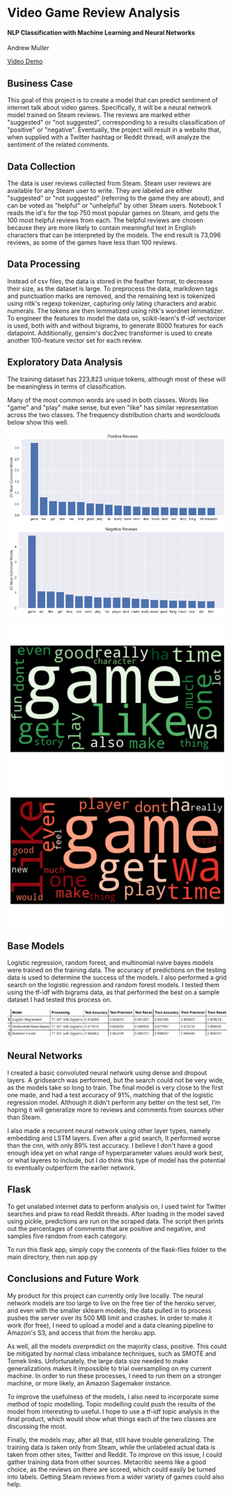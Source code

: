 # Video Game Review Analysis

#### NLP Classification with Machine Learning and Neural Networks

Andrew Muller

[Video Demo](https://www.loom.com/share/658c27924e4c4d71a0896b5e9d60ebae)

## Business Case

This goal of this project is to create a model that can predict sentiment of internet talk about video games. Specifically, it will be a neural network model trained on Steam reviews. The reviews are marked either "suggested" or "not suggested", corresponding to a results classification of "positive" or "negative". Eventually, the project will result in a website that, when supplied with a Twitter hashtag or Reddit thread, will analyze the sentiment of the related comments.

## Data Collection

The data is user reviews collected from Steam. Steam user reviews are available for any Steam user to write. They are labeled are either "suggested" or "not suggested" (referring to the game they are about), and can be voted as "helpful" or "unhelpful" by other Steam users. Notebook 1 reads the id's for the top 750 most popular games on Steam, and gets the 100 most helpful reviews from each. The helpful reviews are chosen because they are more likely to contain meaningful text in English characters that can be interpreted by the models. The end result is 73,096 reviews, as some of the games have less than 100 reviews.

## Data Processing

Instead of csv files, the data is stored in the feather format, to decrease their size, as the dataset is large. To preprocess the data, markdown tags and punctuation marks are removed, and the remaining text is tokenized using nltk's regexp tokenizer, capturing only lating characters and arabic numerals. The tokens are then lemmatized using nltk's wordnet lemmatizer. To engineer the features to model the data on, scikit-learn's tf-idf vectorizer is used, both with and without bigrams, to generate 8000 features for each datapoint. Additionally, gensim's doc2vec transformer is used to create another 100-feature vector set for each review.

## Exploratory Data Analysis

The training dataset has 223,823 unique tokens, although most of these will be meaningless in terms of classification.

Many of the most common words are used in both classes. Words like "game" and "play" make sense, but even "like" has similar representation across the two classes. The frequency distribution charts and wordclouds below show this well.

![frequency-distribution-positive](./visualizations/frequency-distribution-positive.png)
![frequency-distribution-negative](./visualizations/frequency-distribution-negative.png)

![wordcloud-positive](./visualizations/wordcloud-positive.png)
![wordcloud-negative](./visualizations/wordcloud-negative.png)

## Base Models

Logistic regression, random forest, and multinomial naive bayes models were trained on the training data. The accuracy of predictions on the testing data is used to determine the success of the models. I also performed a grid search on the logistic regression and random forest models. I tested them using the tf-idf with bigrams data, as that performed the best on a sample dataset I had tested this process on.

![base-models-results](./visualizations/base-models-results.png)

## Neural Networks

I created a basic convoluted neural network using dense and dropout layers. A gridsearch was performed, but the search could not be very wide, as the models take so long to train. The final model is very close to the first one made, and had a test accuracy of 91%, matching that of the logistic regression model. Although it didn't perform any better on the test set, I'm hoping it will generalize more to reviews and comments from sources other than Steam.

I also made a recurrent neural network using other layer types, namely embedding and LSTM layers. Even after a grid search, It performed worse than the cnn, with only 89% test accuracy. I believe I don't have a good enough idea yet on what range of hyperparameter values would work best, or what layeres to include, but I do think this type of model has the potential to eventually outperform the earlier network.

## Flask

To get unalabed internet data to perform analysis on, I used twint for Twitter searches and praw to read Reddit threads. After loading in the model saved using pickle, predictions are run on the scraped data. The script then prints out the percentages of comments that are positive and negative, and samples five random from each category.

To run this flask app, simply copy the contents of the flask-files folder to the main directory, then run app.py

## Conclusions and Future Work

My product for this project can currently only live locally. The neural network models are too large to live on the free tier of the heroku server, and even with the smaller sklearn models, the data pulled in to process pushes the server over its 500 MB limit and crashes. In order to make it work (for free), I need to upload a model and a data cleaning pipeline to Amazon's S3, and access that from the heroku app.

As well, all the models overpredict on the majority class, positive. This could be mitigated by normal class imbalance techniques, such as SMOTE and Tomek links. Unfortunately, the large data size needed to make generalizations makes it impossible to trial oversampling on my current machine. In order to run these processes, I need to run them on a stronger machine, or more likely, an Amazon Sagemaker instance.

To improve the usefulness of the models, I also need to incorporate some method of topic modelling. Topic modelling could push the results of the model from interesting to useful. I hope to use a tf-idf topic analysis in the final product, which would show what things each of the two classes are discussing the most.

Finally, the models may, after all that, still have trouble generalizing. The training data is taken only from Steam, while the unlabeled actual data is taken from other sites, Twitter and Reddit. To improve on this issue, I could gather training data from other sources. Metacritic seems like a good choice, as the reviews on there are scored, which could easily be turned into labels. Getting Steam reviews from a wider variety of games could also help.
